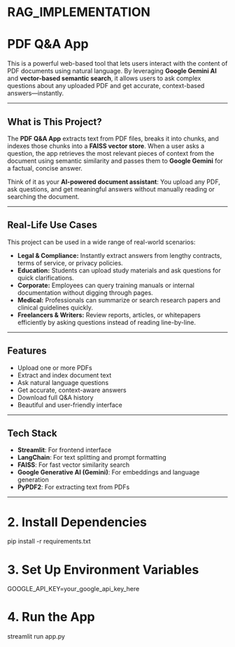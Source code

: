 # RAG_IMPLEMENTATION
# PDF Q&A App

This is a powerful web-based tool that lets users interact with the content of PDF documents using natural language. By leveraging **Google Gemini AI** and **vector-based semantic search**, it allows users to ask complex questions about any uploaded PDF and get accurate, context-based answers—instantly.

---

##  What is This Project?

The **PDF Q&A App** extracts text from PDF files, breaks it into chunks, and indexes those chunks into a **FAISS vector store**. When a user asks a question, the app retrieves the most relevant pieces of context from the document using semantic similarity and passes them to **Google Gemini** for a factual, concise answer.

Think of it as your **AI-powered document assistant**: You upload any PDF, ask questions, and get meaningful answers without manually reading or searching the document.

---

## Real-Life Use Cases

This project can be used in a wide range of real-world scenarios:

- **Legal & Compliance:** Instantly extract answers from lengthy contracts, terms of service, or privacy policies.
- **Education:** Students can upload study materials and ask questions for quick clarifications.
- **Corporate:** Employees can query training manuals or internal documentation without digging through pages.
- **Medical:** Professionals can summarize or search research papers and clinical guidelines quickly.
- **Freelancers & Writers:** Review reports, articles, or whitepapers efficiently by asking questions instead of reading line-by-line.

---

## Features

- Upload one or more PDFs
- Extract and index document text
- Ask natural language questions
- Get accurate, context-aware answers
- Download full Q&A history
- Beautiful and user-friendly interface

---

## Tech Stack

- **Streamlit**: For frontend interface
- **LangChain**: For text splitting and prompt formatting
- **FAISS**: For fast vector similarity search
- **Google Generative AI (Gemini)**: For embeddings and language generation
- **PyPDF2**: For extracting text from PDFs

---

 #  2. Install Dependencies
 pip install -r requirements.txt

#  3. Set Up Environment Variables
GOOGLE_API_KEY=your_google_api_key_here

# 4. Run the App
streamlit run app.py



